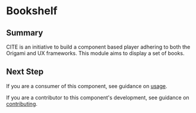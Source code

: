 # Bookshelf

## Summary

CITE is an initiative to build a component based player adhering to both the Origami and UX frameworks. This module aims to display a set of books.

## Next Step

If you are a consumer of this component, see guidance on [usage](README.usage.md).

If you are a contributor to this component's development, see guidance on [contributing](README.contribute.md).
